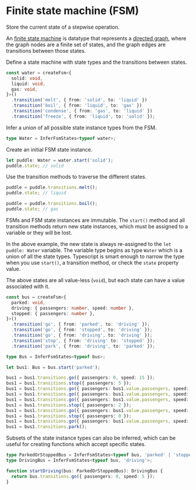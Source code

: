 # Finite state machine (FSM)

Store the current state of a stepwise operation.

An [finite state machine](https://en.wikipedia.org/wiki/Finite-state_machine) is datatype that represents a [directed graph](https://en.wikipedia.org/wiki/Directed_graph), where the graph nodes are a finite set of states, and the graph edges are transitions between those states.

Define a state machine with state types and the transitions between states.

```ts
const water = createFsm<{
  solid: void,
  liquid: void,
  gas: void,
}>()
  .transition('melt', { from: 'solid', to: 'liquid' })
  .transition('boil', { from: 'liquid', to: 'gas' })
  .transition('condense', { from: 'gas', to: 'liquid' })
  .transition('freeze', { from: 'liquid', to: 'solid' });
```

Infer a union of all possible state instance types from the FSM.

```ts
type Water = InferFsmStates<typeof water>;
```

Create an initial FSM state instance.

```ts
let puddle: Water = water.start('solid');
puddle.state; // solid
```

Use the transition methods to traverse the different states.

```ts
puddle = puddle.transitions.melt();
puddle.state; // liquid

puddle = puddle.transitions.boil();
puddle.state; // gas
```

FSMs and FSM state instances are immutable. The `start()` method and all transition methods return new state instances, which must be assigned to a variable or they will be lost.

In the above example, the new state is always re-assigned to the `let puddle: Water` variable. The variable type begins as type `Water` which is a union of all the state types. Typescript is smart enough to narrow the type when you use `start()`, a transition method, or check the `state` property value.

The above states are all value-less (`void`), but each state can have a value associated with it.

```ts
const bus = createFsm<{
  parked: void,
  driving: { passengers: number, speed: number },
  stopped: { passengers: number },
}>()
  .transition('go', { from: 'parked', to: 'driving' });
  .transition('go', { from: 'stopped', to: 'driving' });
  .transition('go', { from: 'driving', to: 'driving' });
  .transition('stop', { from: 'driving' to: 'stopped' });
  .transition('park', { from: 'driving', to: 'parked' });

type Bus = InferFsmStates<typeof bus>;

let bus1: Bus = bus.start('parked');

bus1 = bus1.transitions.go({ passengers: 0, speed: 15 });
bus1 = bus1.transitions.stop({ passengers: 5 });
bus1 = bus1.transitions.go({ passengers: bus1.value.passengers, speed: 25 });
bus1 = bus1.transitions.go({ passengers: bus1.value.passengers, speed: 55 });
bus1 = bus1.transitions.go({ passengers: bus1.value.passengers, speed: 25 });
bus1 = bus1.transitions.stop({ passengers: 2 });
bus1 = bus1.transitions.go({ passengers: bus1.value.passengers, speed: 25 });
bus1 = bus1.transitions.stop({ passengers: 0 });
bus1 = bus1.transitions.go({ passengers: bus1.value.passengers, speed: 15 });
bus1 = bus1.transitions.park();
```

Subsets of the state instance types can also be inferred, which can be useful for creating functions which accept specific states.

```ts
type ParkedOrStoppedBus = InferFsmStates<typeof bus, 'parked' | 'stopped'>;
type DrivingBus = InferFsmStates<typeof bus, 'driving'>;

function startDriving(bus: ParkedOrStoppedBus): DrivingBus {
  return bus.transitions.go({ passengers: 0, speed: 5 });
}
```
